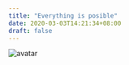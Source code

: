 ```yaml
---
title: "Everything is posible"
date: 2020-03-03T14:21:34+08:00
draft: false
---
```

![avatar](https://ss0.bdstatic.com/94oJfD_bAAcT8t7mm9GUKT-xh_/timg?image&quality=100&size=b4000_4000&sec=1583216587&di=b65bb758f6eb2a01dd6cdc07cf0d5972&src=http://5b0988e595225.cdn.sohucs.com/images/20180514/4c13f7cf98f448098887d9a749b4f75d.jpeg)
